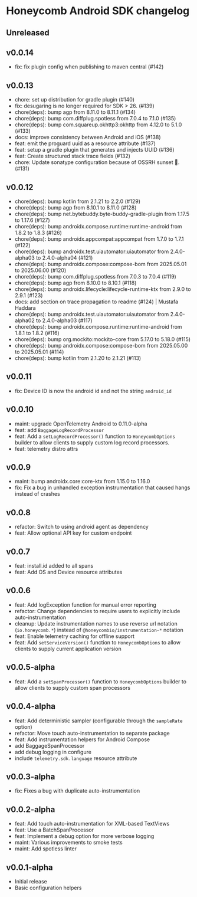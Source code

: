 # Honeycomb Android SDK changelog

## Unreleased

## v0.0.14

* fix: fix plugin config when publishing to maven central (#142)

## v0.0.13

* chore: set up distribution for gradle plugin (#140)
* fix: desugaring is no longer required for SDK > 26. (#139)
* chore(deps): bump agp from 8.11.0 to 8.11.1 (#134)
* chore(deps): bump com.diffplug.spotless from 7.0.4 to 7.1.0 (#135)
* chore(deps): bump com.squareup.okhttp3:okhttp from 4.12.0 to 5.1.0 (#133)
* docs: improve consistency between Android and iOS (#138)
* feat: emit the proguard uuid as a resource attribute (#137)
* feat: setup a gradle plugin that generates and injects UUID (#136)
* feat: Create structured stack trace fields (#132)
* chore: Update sonatype configuration because of OSSRH sunset 🌅. (#131)

## v0.0.12

* chore(deps): bump kotlin from 2.1.21 to 2.2.0 (#129)
* chore(deps): bump agp from 8.10.1 to 8.11.0 (#128)
* chore(deps): bump net.bytebuddy.byte-buddy-gradle-plugin from 1.17.5 to 1.17.6 (#127)
* chore(deps): bump androidx.compose.runtime:runtime-android from 1.8.2 to 1.8.3 (#126)
* chore(deps): bump androidx.appcompat:appcompat from 1.7.0 to 1.7.1 (#122)
* chore(deps): bump androidx.test.uiautomator:uiautomator from 2.4.0-alpha03 to 2.4.0-alpha04 (#121)
* chore(deps): bump androidx.compose:compose-bom from 2025.05.01 to 2025.06.00 (#120)
* chore(deps): bump com.diffplug.spotless from 7.0.3 to 7.0.4 (#119)
* chore(deps): bump agp from 8.10.0 to 8.10.1 (#118)
* chore(deps): bump androidx.lifecycle:lifecycle-runtime-ktx from 2.9.0 to 2.9.1 (#123)
* docs: add section on trace propagation to readme (#124) | Mustafa Haddara
* chore(deps): bump androidx.test.uiautomator:uiautomator from 2.4.0-alpha02 to 2.4.0-alpha03 (#117)
* chore(deps): bump androidx.compose.runtime:runtime-android from 1.8.1 to 1.8.2 (#116)
* chore(deps): bump org.mockito:mockito-core from 5.17.0 to 5.18.0 (#115)
* chore(deps): bump androidx.compose:compose-bom from 2025.05.00 to 2025.05.01 (#114)
* chore(deps): bump kotlin from 2.1.20 to 2.1.21 (#113)

## v0.0.11

* fix: Device ID is now the android id and not the string `android_id`

## v0.0.10

* maint: upgrade OpenTelemetry Android to 0.11.0-alpha
* feat: add `BaggageLogRecordProcessor`
* feat: Add a `setLogRecordProcessor()` function to `HoneycombOptions` builder to allow clients to supply custom log record processors.
* feat: telemetry distro attrs

## v0.0.9

* maint: bump androidx.core:core-ktx from 1.15.0 to 1.16.0
* fix: Fix a bug in unhandled exception instrumentation that caused hangs instead of crashes

## v0.0.8

* refactor: Switch to using android agent as dependency
* feat: Allow optional API key for custom endpoint

## v0.0.7

* feat: install.id added to all spans
* feat: Add OS and Device resource attributes

## v0.0.6

* feat: Add logException function for manual error reporting
* refactor: Change dependencies to require users to explicitly include auto-instrumentation
* cleanup: Update instrumentation names to use reverse url notation (`io.honeycomb.*`) instead of `@honeycombio/instrumentation-*` notation
* feat: Enable telemetry caching for offline support
* feat: Add `setServiceVersion()` function to `HoneycombOptions` to allow clients to supply current application version

## v0.0.5-alpha

* feat: Add a `setSpanProcessor()` function to `HoneycombOptions` builder to allow clients to supply custom span processors

## v0.0.4-alpha

* feat: Add deterministic sampler (configurable through the `sampleRate` option)
* refactor: Move touch auto-instrumentation to separate package
* feat: Add instrumentation helpers for Android Compose
* add BaggageSpanProcessor
* add debug logging in configure
* include `telemetry.sdk.language` resource attribute

## v0.0.3-alpha

* fix: Fixes a bug with duplicate auto-instrumentation

## v0.0.2-alpha

* feat: Add touch auto-instrumentation for XML-based TextViews
* feat: Use a BatchSpanProcessor
* feat: Implement a debug option for more verbose logging
* maint: Various improvements to smoke tests
* maint: Add spotless linter

## v0.0.1-alpha

* Initial release
* Basic configuration helpers
